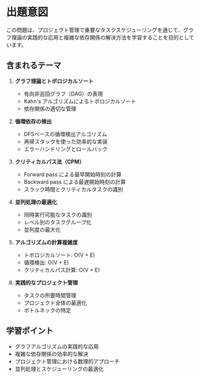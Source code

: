 # 出題意図

この問題は、プロジェクト管理で重要なタスクスケジューリングを通じて、グラフ理論の実践的な応用と複雑な依存関係の解決方法を学習することを目的としています。

## 含まれるテーマ

1. **グラフ理論とトポロジカルソート**
   - 有向非巡回グラフ（DAG）の表現
   - Kahn's アルゴリズムによるトポロジカルソート
   - 依存関係の適切な管理

2. **循環依存の検出**
   - DFSベースの循環検出アルゴリズム
   - 再帰スタックを使った効率的な実装
   - エラーハンドリングとロールバック

3. **クリティカルパス法（CPM）**
   - Forward pass による最早開始時刻の計算
   - Backward pass による最遅開始時刻の計算
   - スラック時間とクリティカルタスクの識別

4. **並列処理の最適化**
   - 同時実行可能なタスクの識別
   - レベル別のタスクグループ化
   - 並列度の最大化

5. **アルゴリズムの計算複雑度**
   - トポロジカルソート: O(V + E)
   - 循環検出: O(V + E)
   - クリティカルパス計算: O(V + E)

6. **実践的なプロジェクト管理**
   - タスクの所要時間管理
   - プロジェクト全体の最適化
   - ボトルネックの特定

## 学習ポイント

- グラフアルゴリズムの実践的な応用
- 複雑な依存関係の効率的な解決
- プロジェクト管理における数理的アプローチ
- 並列処理とスケジューリングの最適化